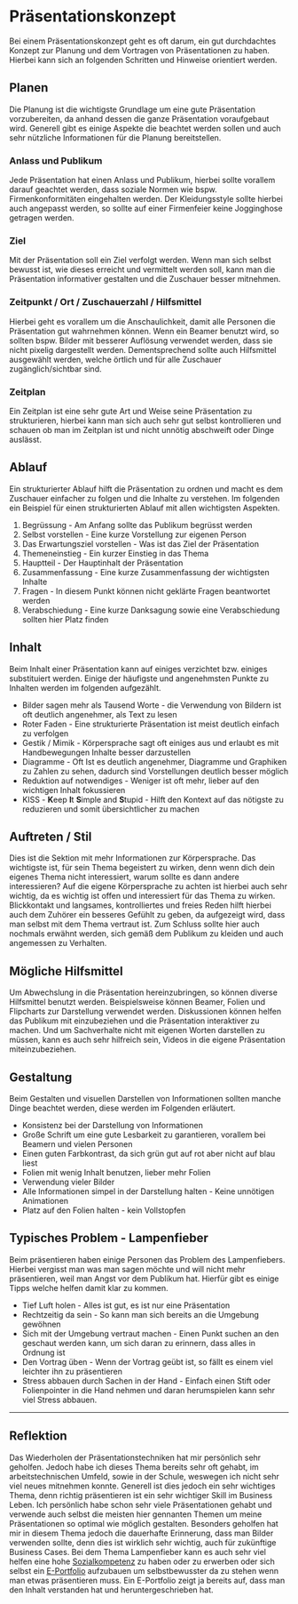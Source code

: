 # Präsentationskonzept
Bei einem Präsentationskonzept geht es oft darum, ein gut durchdachtes Konzept zur Planung und dem Vortragen von Präsentationen zu haben.
Hierbei kann sich an folgenden Schritten und Hinweise orientiert werden.

## Planen
Die Planung ist die wichtigste Grundlage um eine gute Präsentation vorzubereiten, da anhand dessen die ganze Präsentation voraufgebaut wird.
Generell gibt es einige Aspekte die beachtet werden sollen und auch sehr nützliche Informationen für die Planung bereitstellen.

### Anlass und Publikum
Jede Präsentation hat einen Anlass und Publikum, hierbei sollte vorallem darauf geachtet werden, dass soziale Normen wie bspw. Firmenkonformitäten eingehalten werden.
Der Kleidungsstyle sollte hierbei auch angepasst werden, so sollte auf einer Firmenfeier keine Jogginghose getragen werden.
### Ziel
Mit der Präsentation soll ein Ziel verfolgt werden. Wenn man sich selbst bewusst ist, wie dieses erreicht und vermittelt werden soll, kann man die Präsentation informativer gestalten und die Zuschauer besser mitnehmen.
### Zeitpunkt / Ort  / Zuschauerzahl / Hilfsmittel
Hierbei geht es vorallem um die Anschaulichkeit, damit alle Personen die Präsentation gut wahrnehmen können. Wenn ein Beamer benutzt wird, so sollten bspw. Bilder mit besserer Auflösung verwendet werden, dass sie nicht pixelig dargestellt werden.
Dementsprechend sollte auch Hilfsmittel ausgewählt werden, welche örtlich und für alle Zuschauer zugänglich/sichtbar sind.
### Zeitplan 
Ein Zeitplan ist eine sehr gute Art und Weise seine Präsentation zu strukturieren, hierbei kann man sich auch sehr gut selbst kontrollieren und schauen ob man im Zeitplan ist und nicht unnötig abschweift oder Dinge auslässt.

## Ablauf
Ein strukturierter Ablauf hilft die Präsentation zu ordnen und macht es dem Zuschauer einfacher zu folgen und die Inhalte zu verstehen.
Im folgenden ein Beispiel für einen strukturierten Ablauf mit allen wichtigsten Aspekten.

 1. Begrüssung - Am Anfang sollte das Publikum begrüsst werden
 2. Selbst vorstellen - Eine kurze Vorstellung zur eigenen Person
 3. Das Erwartungsziel vorstellen - Was ist das Ziel der Präsentation
 4. Themeneinstieg - Ein kurzer Einstieg in das Thema
 5. Hauptteil - Der Hauptinhalt der Präsentation
 6. Zusammenfassung - Eine kurze Zusammenfassung der wichtigsten Inhalte
 7. Fragen - In diesem Punkt können nicht geklärte Fragen beantwortet werden
 8. Verabschiedung - Eine kurze Danksagung sowie eine Verabschiedung sollten hier Platz finden


## Inhalt
Beim Inhalt einer Präsentation kann auf einiges verzichtet bzw. einiges substituiert werden.
Einige der häufigste und angenehmsten Punkte zu Inhalten werden im folgenden aufgezählt.

 - Bilder sagen mehr als Tausend Worte - die Verwendung von Bildern ist oft deutlich angenehmer, als Text zu lesen
 - Roter Faden - Eine strukturierte Präsentation ist meist deutlich einfach zu verfolgen
 - Gestik / Mimik - Körpersprache sagt oft einiges aus und erlaubt es mit Handbewegungen Inhalte besser darzustellen
 - Diagramme - Oft Ist es deutlich angenehmer, Diagramme und Graphiken zu Zahlen zu sehen, dadurch sind Vorstellungen deutlich besser möglich
 - Reduktion auf notwendiges - Weniger ist oft mehr, lieber auf den wichtigen Inhalt fokussieren
 - KISS - **K**eep **I**t **S**imple and **S**tupid - Hilft den Kontext auf das nötigste zu reduzieren und somit übersichtlicher zu machen

## Auftreten / Stil
Dies ist die Sektion mit mehr Informationen zur Körpersprache.
Das wichtigste ist, für sein Thema begeistert zu wirken, denn wenn dich dein eigenes Thema nicht interessiert, warum sollte es dann andere interessieren?
Auf die eigene Körpersprache zu achten ist hierbei auch sehr wichtig, da es wichtig ist offen und interessiert für das Thema zu wirken.
Blickkontakt und langsames, kontrolliertes und freies Reden hilft hierbei auch dem Zuhörer ein besseres Gefühlt zu geben, da aufgezeigt wird, dass man selbst mit dem Thema vertraut ist.
Zum Schluss sollte hier auch nochmals erwähnt werden, sich gemäß dem Publikum zu kleiden und auch angemessen zu Verhalten.  

## Mögliche Hilfsmittel
Um Abwechslung in die Präsentation hereinzubringen, so können diverse Hilfsmittel benutzt werden.
Beispielsweise können Beamer, Folien und Flipcharts zur Darstellung verwendet werden.
Diskussionen können helfen das Publikum mit einzubeziehen und die Präsentation interaktiver zu machen.
Und um Sachverhalte nicht mit eigenen Worten darstellen zu müssen, kann es auch sehr hilfreich sein, Videos in die eigene Präsentation miteinzubeziehen.

## Gestaltung
Beim Gestalten und visuellen Darstellen von Informationen sollten manche Dinge beachtet werden, diese werden im Folgenden erläutert.

 - Konsistenz bei der Darstellung von Informationen
 - Große Schrift um eine gute Lesbarkeit zu garantieren, vorallem bei Beamern und vielen Personen
 - Einen guten Farbkontrast, da sich grün gut auf rot aber nicht auf blau liest
 - Folien mit wenig Inhalt benutzen, lieber mehr Folien
 - Verwendung vieler Bilder
 - Alle Informationen simpel in der Darstellung halten - Keine unnötigen Animationen
 - Platz auf den Folien halten - kein Vollstopfen 


## Typisches Problem - Lampenfieber
Beim präsentieren haben einige Personen das Problem des Lampenfiebers. Hierbei vergisst man was man sagen möchte und will nicht mehr präsentieren, weil man Angst vor dem Publikum hat.
Hierfür gibt es einige Tipps welche helfen damit klar zu kommen.

 - Tief Luft holen - Alles ist gut, es ist nur eine Präsentation
 - Rechtzeitig da sein - So kann man sich bereits an die Umgebung gewöhnen
 - Sich mit der Umgebung vertraut machen - Einen Punkt suchen an den geschaut werden kann, um sich daran zu erinnern, dass alles in Ordnung ist
 - Den Vortrag üben - Wenn der Vortrag geübt ist, so fällt es einem viel leichter ihn zu präsentieren
 - Stress abbauen durch Sachen in der Hand - Einfach einen Stift oder Folienpointer in die Hand nehmen und daran herumspielen kann sehr viel Stress abbauen.

***
## Reflektion
Das Wiederholen der Präsentationstechniken hat mir persönlich sehr geholfen. Jedoch habe ich dieses Thema bereits sehr oft gehabt, im arbeitstechnischen Umfeld, sowie in der Schule, weswegen ich nicht sehr viel neues mitnehmen konnte.
Generell ist dies jedoch ein sehr wichtiges Thema, denn richtig präsentieren ist ein sehr wichtiger Skill im Business Leben.
Ich persönlich habe schon sehr viele Präsentationen gehabt und verwende auch selbst die meisten hier gennanten Themen um meine Präsentationen so optimal wie möglich gestalten. Besonders geholfen hat mir in diesem Thema jedoch die dauerhafte Erinnerung, dass man Bilder verwenden sollte, denn dies ist wirklich sehr wichtig, auch für zukünftige Business Cases.
Bei dem Thema Lampenfieber kann es auch sehr viel helfen eine hohe [Sozialkompetenz](./Handlungskompetenzen.md) zu haben oder zu erwerben oder sich selbst ein [E-Portfolio](./ePortfolio.md) aufzubauen um selbstbewusster da zu stehen wenn man etwas präsentieren muss. Ein E-Portfolio zeigt ja bereits auf, dass man den Inhalt verstanden hat und heruntergeschrieben hat.
